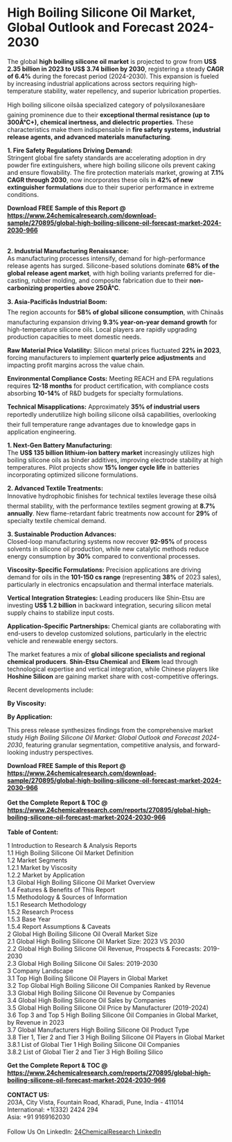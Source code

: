 <h1>High Boiling Silicone Oil Market, Global Outlook and Forecast 2024-2030</h1><p>The global <strong>high boiling silicone oil market</strong> is projected to grow from <strong>US$ 2.35 billion in 2023 to US$ 3.74 billion by 2030</strong>, registering a steady <strong>CAGR of 6.4%</strong> during the forecast period (2024-2030). This expansion is fueled by increasing industrial applications across sectors requiring high-temperature stability, water repellency, and superior lubrication properties.</p><p>High boiling silicone oilsâa specialized category of polysiloxanesâare gaining prominence due to their <strong>exceptional thermal resistance (up to 300Â°C+), chemical inertness, and dielectric properties</strong>. These characteristics make them indispensable in <strong>fire safety systems, industrial release agents, and advanced materials manufacturing</strong>.</p><p><strong>1. Fire Safety Regulations Driving Demand:</strong><br>
Stringent global fire safety standards are accelerating adoption in dry powder fire extinguishers, where high boiling silicone oils prevent caking and ensure flowability. The fire protection materials market, growing at <strong>7.1% CAGR through 2030</strong>, now incorporates these oils in <strong>42% of new extinguisher formulations</strong> due to their superior performance in extreme conditions.</p><div><b>Download FREE Sample of this Report @ 
            <a href="https://www.24chemicalresearch.com/download-sample/270895/global-high-boiling-silicone-oil-forecast-market-2024-2030-966">
            https://www.24chemicalresearch.com/download-sample/270895/global-high-boiling-silicone-oil-forecast-market-2024-2030-966</a></b></div><br><p><strong>2. Industrial Manufacturing Renaissance:</strong><br>
As manufacturing processes intensify, demand for high-performance release agents has surged. Silicone-based solutions dominate <strong>68% of the global release agent market</strong>, with high boiling variants preferred for die-casting, rubber molding, and composite fabrication due to their <strong>non-carbonizing properties above 250Â°C</strong>.</p><p><strong>3. Asia-Pacificâs Industrial Boom:</strong><br>
The region accounts for <strong>58% of global silicone consumption</strong>, with Chinaâs manufacturing expansion driving <strong>9.3% year-on-year demand growth</strong> for high-temperature silicone oils. Local players are rapidly upgrading production capacities to meet domestic needs.</p><p><strong>Raw Material Price Volatility:</strong> Silicon metal prices fluctuated <strong>22% in 2023</strong>, forcing manufacturers to implement <strong>quarterly price adjustments</strong> and impacting profit margins across the value chain.</p><p><strong>Environmental Compliance Costs:</strong> Meeting REACH and EPA regulations requires <strong>12-18 months</strong> for product certification, with compliance costs absorbing <strong>10-14%</strong> of R&amp;D budgets for specialty formulations.</p><p><strong>Technical Misapplications:</strong> Approximately <strong>35% of industrial users</strong> reportedly underutilize high boiling silicone oilsâ capabilities, overlooking their full temperature range advantages due to knowledge gaps in application engineering.</p><p><strong>1. Next-Gen Battery Manufacturing:</strong><br>
The <strong>US$ 135 billion lithium-ion battery market</strong> increasingly utilizes high boiling silicone oils as binder additives, improving electrode stability at high temperatures. Pilot projects show <strong>15% longer cycle life</strong> in batteries incorporating optimized silicone formulations.</p><p><strong>2. Advanced Textile Treatments:</strong><br>
Innovative hydrophobic finishes for technical textiles leverage these oilsâ thermal stability, with the performance textiles segment growing at <strong>8.7% annually</strong>. New flame-retardant fabric treatments now account for <strong>29%</strong> of specialty textile chemical demand.</p><p><strong>3. Sustainable Production Advances:</strong><br>
Closed-loop manufacturing systems now recover <strong>92-95%</strong> of process solvents in silicone oil production, while new catalytic methods reduce energy consumption by <strong>30%</strong> compared to conventional processes.</p><p><strong>Viscosity-Specific Formulations:</strong> Precision applications are driving demand for oils in the <strong>101-150 cs range</strong> (representing <strong>38%</strong> of 2023 sales), particularly in electronics encapsulation and thermal interface materials.</p><p><strong>Vertical Integration Strategies:</strong> Leading producers like Shin-Etsu are investing <strong>US$ 1.2 billion</strong> in backward integration, securing silicon metal supply chains to stabilize input costs.</p><p><strong>Application-Specific Partnerships:</strong> Chemical giants are collaborating with end-users to develop customized solutions, particularly in the electric vehicle and renewable energy sectors.</p><p>The market features a mix of <strong>global silicone specialists and regional chemical producers</strong>. <strong>Shin-Etsu Chemical</strong> and <strong>Elkem</strong> lead through technological expertise and vertical integration, while Chinese players like <strong>Hoshine Silicon</strong> are gaining market share with cost-competitive offerings.</p><p>

</p><p>Recent developments include:</p><p><strong>By Viscosity:</strong></p><p><strong>By Application:</strong></p><p>This press release synthesizes findings from the comprehensive market study <em>High Boiling Silicone Oil Market: Global Outlook and Forecast 2024-2030</em>, featuring granular segmentation, competitive analysis, and forward-looking industry perspectives.</p><div><b>Download FREE Sample of this Report @ 
            <a href="https://www.24chemicalresearch.com/download-sample/270895/global-high-boiling-silicone-oil-forecast-market-2024-2030-966">
            https://www.24chemicalresearch.com/download-sample/270895/global-high-boiling-silicone-oil-forecast-market-2024-2030-966</a></b></div><br><div><b>Get the Complete Report & TOC @ 
            <a href="https://www.24chemicalresearch.com/reports/270895/global-high-boiling-silicone-oil-forecast-market-2024-2030-966">
            https://www.24chemicalresearch.com/reports/270895/global-high-boiling-silicone-oil-forecast-market-2024-2030-966</a></b></div><br>
            <b>Table of Content:</b><p>1 Introduction to Research & Analysis Reports<br />
    1.1 High Boiling Silicone Oil Market Definition<br />
    1.2 Market Segments<br />
        1.2.1 Market by Viscosity<br />
        1.2.2 Market by Application<br />
    1.3 Global High Boiling Silicone Oil Market Overview<br />
    1.4 Features & Benefits of This Report<br />
    1.5 Methodology & Sources of Information<br />
        1.5.1 Research Methodology<br />
        1.5.2 Research Process<br />
        1.5.3 Base Year<br />
        1.5.4 Report Assumptions & Caveats<br />
2 Global High Boiling Silicone Oil Overall Market Size<br />
    2.1 Global High Boiling Silicone Oil Market Size: 2023 VS 2030<br />
    2.2 Global High Boiling Silicone Oil Revenue, Prospects & Forecasts: 2019-2030<br />
    2.3 Global High Boiling Silicone Oil Sales: 2019-2030<br />
3 Company Landscape<br />
    3.1 Top High Boiling Silicone Oil Players in Global Market<br />
    3.2 Top Global High Boiling Silicone Oil Companies Ranked by Revenue<br />
    3.3 Global High Boiling Silicone Oil Revenue by Companies<br />
    3.4 Global High Boiling Silicone Oil Sales by Companies<br />
    3.5 Global High Boiling Silicone Oil Price by Manufacturer (2019-2024)<br />
    3.6 Top 3 and Top 5 High Boiling Silicone Oil Companies in Global Market, by Revenue in 2023<br />
    3.7 Global Manufacturers High Boiling Silicone Oil Product Type<br />
    3.8 Tier 1, Tier 2 and Tier 3 High Boiling Silicone Oil Players in Global Market<br />
        3.8.1 List of Global Tier 1 High Boiling Silicone Oil Companies<br />
        3.8.2 List of Global Tier 2 and Tier 3 High Boiling Silico</p><div><b>Get the Complete Report & TOC @ 
            <a href="https://www.24chemicalresearch.com/reports/270895/global-high-boiling-silicone-oil-forecast-market-2024-2030-966">
            https://www.24chemicalresearch.com/reports/270895/global-high-boiling-silicone-oil-forecast-market-2024-2030-966</a></b></div><br><b>CONTACT US:</b><br>
            203A, City Vista, Fountain Road, Kharadi, Pune, India - 411014<br>
            International: +1(332) 2424 294<br>
            Asia: +91 9169162030 <br><br>
            Follow Us On LinkedIn: <a href="https://www.linkedin.com/company/24chemicalresearch/">24ChemicalResearch LinkedIn</a>